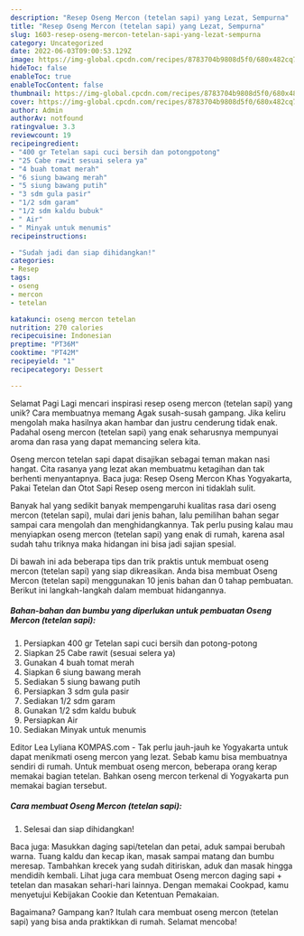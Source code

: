 ```yaml
---
description: "Resep Oseng Mercon (tetelan sapi) yang Lezat, Sempurna"
title: "Resep Oseng Mercon (tetelan sapi) yang Lezat, Sempurna"
slug: 1603-resep-oseng-mercon-tetelan-sapi-yang-lezat-sempurna
category: Uncategorized
date: 2022-06-03T09:00:53.129Z
image: https://img-global.cpcdn.com/recipes/8783704b9808d5f0/680x482cq70/oseng-mercon-tetelan-sapi-foto-resep-utama.jpg
hideToc: false
enableToc: true
enableTocContent: false
thumbnail: https://img-global.cpcdn.com/recipes/8783704b9808d5f0/680x482cq70/oseng-mercon-tetelan-sapi-foto-resep-utama.jpg
cover: https://img-global.cpcdn.com/recipes/8783704b9808d5f0/680x482cq70/oseng-mercon-tetelan-sapi-foto-resep-utama.jpg
author: Admin
authorAv: notfound
ratingvalue: 3.3
reviewcount: 19
recipeingredient:
- "400 gr Tetelan sapi cuci bersih dan potongpotong"
- "25 Cabe rawit sesuai selera ya"
- "4 buah tomat merah"
- "6 siung bawang merah"
- "5 siung bawang putih"
- "3 sdm gula pasir"
- "1/2 sdm garam"
- "1/2 sdm kaldu bubuk"
- " Air"
- " Minyak untuk menumis"
recipeinstructions:

- "Sudah jadi dan siap dihidangkan!"
categories:
- Resep
tags:
- oseng
- mercon
- tetelan

katakunci: oseng mercon tetelan 
nutrition: 270 calories
recipecuisine: Indonesian
preptime: "PT36M"
cooktime: "PT42M"
recipeyield: "1"
recipecategory: Dessert

---
```



Selamat Pagi Lagi mencari inspirasi resep oseng mercon (tetelan sapi) yang unik? Cara membuatnya memang Agak susah-susah gampang. Jika keliru mengolah maka hasilnya akan hambar dan justru cenderung tidak enak. Padahal oseng mercon (tetelan sapi) yang enak seharusnya mempunyai aroma dan rasa yang dapat memancing selera kita.


Oseng mercon tetelan sapi dapat disajikan sebagai teman makan nasi hangat. Cita rasanya yang lezat akan membuatmu ketagihan dan tak berhenti menyantapnya. Baca juga: Resep Oseng Mercon Khas Yogyakarta, Pakai Tetelan dan Otot Sapi Resep oseng mercon ini tidaklah sulit.

Banyak hal yang sedikit banyak mempengaruhi kualitas rasa dari oseng mercon (tetelan sapi), mulai dari jenis bahan, lalu pemilihan bahan segar sampai cara mengolah dan menghidangkannya. Tak perlu pusing kalau mau menyiapkan oseng mercon (tetelan sapi) yang enak di rumah, karena asal sudah tahu triknya maka hidangan ini bisa jadi sajian spesial.


Di bawah ini ada beberapa tips dan trik praktis untuk membuat oseng mercon (tetelan sapi) yang siap dikreasikan. Anda bisa membuat Oseng Mercon (tetelan sapi) menggunakan 10 jenis bahan dan 0 tahap pembuatan. Berikut ini langkah-langkah dalam membuat hidangannya.

<!--inarticleads1-->

##### Bahan-bahan dan bumbu yang diperlukan untuk pembuatan Oseng Mercon (tetelan sapi):

1. Persiapkan 400 gr Tetelan sapi cuci bersih dan potong-potong
1. Siapkan 25 Cabe rawit (sesuai selera ya)
1. Gunakan 4 buah tomat merah
1. Siapkan 6 siung bawang merah
1. Sediakan 5 siung bawang putih
1. Persiapkan 3 sdm gula pasir
1. Sediakan 1/2 sdm garam
1. Gunakan 1/2 sdm kaldu bubuk
1. Persiapkan  Air
1. Sediakan  Minyak untuk menumis


Editor Lea Lyliana KOMPAS.com - Tak perlu jauh-jauh ke Yogyakarta untuk dapat menikmati oseng mercon yang lezat. Sebab kamu bisa membuatnya sendiri di rumah. Untuk membuat oseng mercon, beberapa orang kerap memakai bagian tetelan. Bahkan oseng mercon terkenal di Yogyakarta pun memakai bagian tersebut. 

<!--inarticleads2-->

##### Cara membuat Oseng Mercon (tetelan sapi):


1. Selesai dan siap dihidangkan!

Baca juga: Masukkan daging sapi/tetelan dan petai, aduk sampai berubah warna. Tuang kaldu dan kecap ikan, masak sampai matang dan bumbu meresap. Tambahkan krecek yang sudah ditiriskan, aduk dan masak hingga mendidih kembali. Lihat juga cara membuat Oseng mercon daging sapi + tetelan dan masakan sehari-hari lainnya. Dengan memakai Cookpad, kamu menyetujui Kebijakan Cookie dan Ketentuan Pemakaian. 

Bagaimana? Gampang kan? Itulah cara membuat oseng mercon (tetelan sapi) yang bisa anda praktikkan di rumah. Selamat mencoba!
